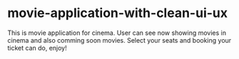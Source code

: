 # movie-application-with-clean-ui-ux
This is movie application for cinema. User can see now showing movies in cinema and also comming soon movies. Select your seats and booking your ticket can do, enjoy!
